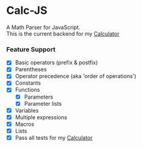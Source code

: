 # Calc-JS
A Math Parser for JavaScript.  
This is the current backend for my [Calculator](https://github.com/Thatguyjs/Calculator-Ext)


### Feature Support
 - [x] Basic operators (prefix & postfix)
 - [x] Parentheses
 - [x] Operator precedence (aka 'order of operations')
 - [x] Constants
 - [x] Functions
   - [x] Parameters
   - [x] Parameter lists
 - [x] Variables
 - [x] Multiple expressions
 - [x] Macros
 - [x] Lists
 - [x] Pass all tests for my [Calculator](https://github.com/Thatguyjs/Calculator-Ext)
